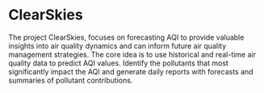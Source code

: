 # ClearSkies
The project ClearSkies, focuses on forecasting AQI to provide valuable insights into air quality dynamics and can inform future air quality management strategies. The core idea is to use historical and real-time air quality data to predict AQI values. Identify the pollutants that most significantly impact the AQI and generate daily reports with forecasts and summaries of pollutant contributions.

